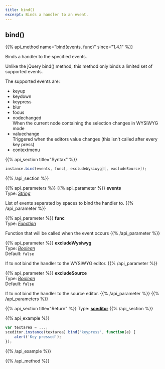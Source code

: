 ```yaml
---
title: bind()
excerpt: Binds a handler to an event.
---
```

## bind()

{{% api_method name="bind(events, func)" since="1.4.1" %}}

Binds a handler to the specified events.

Unlike the jQuery bind() method, this method only binds a limited set of supported events.

The supported events are:

 * keyup
 * keydown
 * keypress
 * blur
 * focus
 * nodechanged  
   When the current node containing the selection changes in WYSIWYG mode
 * valuechange  
   Triggered when the editors value changes (this isn't called after every
   key press)
 * contextmenu


{{% api_section title="Syntax" %}}
```js
instance.bind(events, func[, excludeWysiwyg][, excludeSource]);
```
{{% /api_section %}}


{{% api_parameters %}}
{{% api_parameter %}}
**events**  
Type: *[String](/api/types/#string)*

List of events separated by spaces to bind the handler to.
{{% /api_parameter %}}

{{% api_parameter %}}
**func**  
Type: *[Function](/api/types/#function)*

Function that will be called when the event occurs
{{% /api_parameter %}}

{{% api_parameter %}}
**excludeWysiwyg**  
Type: *[Boolean](/api/types/#bool)*  
Default: `false`

If to not bind the handler to the WYSIWYG editor.
{{% /api_parameter %}}

{{% api_parameter %}}
**excludeSource**  
Type: *[Boolean](/api/types/#bool)*  
Default: `false`

If to not bind the handler to the source editor.
{{% /api_parameter %}}
{{% /api_parameters %}}


{{% api_section title="Return" %}}
Type: **[sceditor](/api/types/#sceditor)**
{{% /api_section %}}


{{% api_example %}}
```js
var textarea = ...;
sceditor.instance(textarea).bind('keypress', function(e) {
    alert('Key pressed');
});
```
{{% /api_example %}}

{{% /api_method %}}